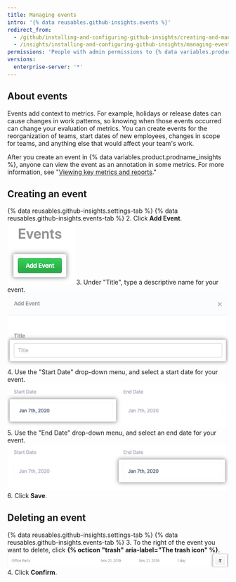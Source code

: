 ```yaml
---
title: Managing events
intro: '{% data reusables.github-insights.events %}'
redirect_from:
  - /github/installing-and-configuring-github-insights/creating-and-managing-events
  - /insights/installing-and-configuring-github-insights/managing-events
permissions: 'People with admin permissions to {% data variables.product.prodname_insights %} can manage events.'
versions:
  enterprise-server: '*'
---
```

## About events

Events add context to metrics. For example, holidays or release dates can cause changes in work patterns, so knowing when those events occurred can change your evaluation of metrics. You can create events for the reorganization of teams, start dates of new employees, changes in scope for teams, and anything else that would affect your team's work.

After you create an event in {% data variables.product.prodname_insights %}, anyone can view the event as an annotation in some metrics. For more information, see "[Viewing key metrics and reports](/insights/exploring-your-usage-of-github-enterprise/viewing-key-metrics-and-reports)."

## Creating an event

{% data reusables.github-insights.settings-tab %}
{% data reusables.github-insights.events-tab %}
2. Click **Add Event**.
  ![Add Event button](/assets/images/help/insights/add-event.png)
3. Under "Title", type a descriptive name for your event.
  ![Title field](/assets/images/help/insights/title-field.png)
4. Use the "Start Date" drop-down menu, and select a start date for your event.
  ![Start Date drop-down menu](/assets/images/help/insights/start-date.png)
5. Use the "End Date" drop-down menu, and select an end date for your event.
  ![End Date drop-down menu](/assets/images/help/insights/end-date.png)
6. Click **Save**.

## Deleting an event

{% data reusables.github-insights.settings-tab %}
{% data reusables.github-insights.events-tab %}
3. To the right of the event you want to delete, click **{% octicon "trash" aria-label="The trash icon" %}**.
  ![Trash can button](/assets/images/help/insights/trashcan-button.png)
4. Click **Confirm**.
